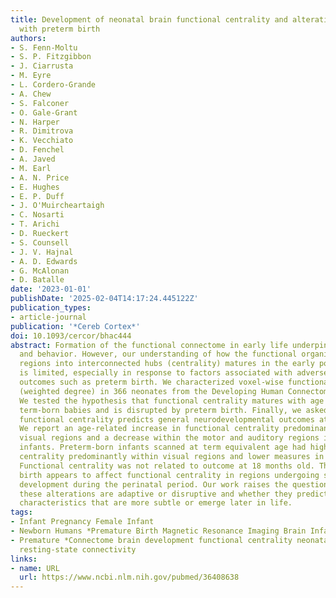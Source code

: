 ```yaml
---
title: Development of neonatal brain functional centrality and alterations associated
  with preterm birth
authors:
- S. Fenn-Moltu
- S. P. Fitzgibbon
- J. Ciarrusta
- M. Eyre
- L. Cordero-Grande
- A. Chew
- S. Falconer
- O. Gale-Grant
- N. Harper
- R. Dimitrova
- K. Vecchiato
- D. Fenchel
- A. Javed
- M. Earl
- A. N. Price
- E. Hughes
- E. P. Duff
- J. O'Muircheartaigh
- C. Nosarti
- T. Arichi
- D. Rueckert
- S. Counsell
- J. V. Hajnal
- A. D. Edwards
- G. McAlonan
- D. Batalle
date: '2023-01-01'
publishDate: '2025-02-04T14:17:24.445122Z'
publication_types:
- article-journal
publication: '*Cereb Cortex*'
doi: 10.1093/cercor/bhac444
abstract: Formation of the functional connectome in early life underpins future learning
  and behavior. However, our understanding of how the functional organization of brain
  regions into interconnected hubs (centrality) matures in the early postnatal period
  is limited, especially in response to factors associated with adverse neurodevelopmental
  outcomes such as preterm birth. We characterized voxel-wise functional centrality
  (weighted degree) in 366 neonates from the Developing Human Connectome Project.
  We tested the hypothesis that functional centrality matures with age at scan in
  term-born babies and is disrupted by preterm birth. Finally, we asked whether neonatal
  functional centrality predicts general neurodevelopmental outcomes at 18 months.
  We report an age-related increase in functional centrality predominantly within
  visual regions and a decrease within the motor and auditory regions in term-born
  infants. Preterm-born infants scanned at term equivalent age had higher functional
  centrality predominantly within visual regions and lower measures in motor regions.
  Functional centrality was not related to outcome at 18 months old. Thus, preterm
  birth appears to affect functional centrality in regions undergoing substantial
  development during the perinatal period. Our work raises the question of whether
  these alterations are adaptive or disruptive and whether they predict neurodevelopmental
  characteristics that are more subtle or emerge later in life.
tags:
- Infant Pregnancy Female Infant
- Newborn Humans *Premature Birth Magnetic Resonance Imaging Brain Infant
- Premature *Connectome brain development functional centrality neonatal preterm birth
  resting-state connectivity
links:
- name: URL
  url: https://www.ncbi.nlm.nih.gov/pubmed/36408638
---
```

